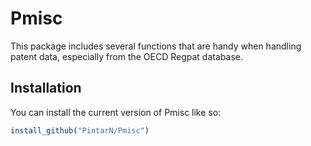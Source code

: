
# Pmisc

<!-- badges: start -->
<!-- badges: end -->

This package includes several functions that are handy when handling patent data, especially from the OECD Regpat database.

## Installation

You can install the current version of Pmisc like so:

``` r
install_github("PintarN/Pmisc")
```